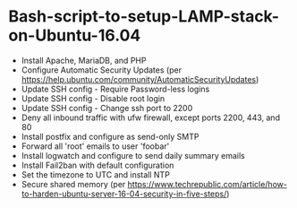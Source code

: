 # Bash-script-to-setup-LAMP-stack-on-Ubuntu-16.04


* Install Apache, MariaDB, and PHP
* Configure Automatic Security Updates (per https://help.ubuntu.com/community/AutomaticSecurityUpdates) 
* Update SSH config - Require Password-less logins
* Update SSH config - Disable root login
* Update SSH config - Change ssh port to 2200
* Deny all inbound traffic with ufw firewall, except ports 2200, 443, and 80
* Install postfix and configure as send-only SMTP
* Forward all 'root' emails to user 'foobar'
* Install logwatch and configure to send daily summary emails
* Install Fail2ban with default configuration
* Set the timezone to UTC and install NTP
* Secure shared memory (per https://www.techrepublic.com/article/how-to-harden-ubuntu-server-16-04-security-in-five-steps/) 
